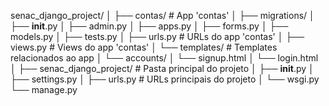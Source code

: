 senac_django_project/
│
├── contas/                # App 'contas'
│   ├── migrations/
│   ├── __init__.py
│   ├── admin.py
│   ├── apps.py
│   ├── forms.py
│   ├── models.py
│   ├── tests.py
│   ├── urls.py          # URLs do app 'contas'
│   ├── views.py         # Views do app 'contas'
│   └── templates/       # Templates relacionados ao app
│       └── accounts/
│           └── signup.html
│           └── login.html
│
├── senac_django_project/  # Pasta principal do projeto
│   ├── __init__.py
│   ├── settings.py
│   ├── urls.py          # URLs principais do projeto
│   └── wsgi.py
└── manage.py
